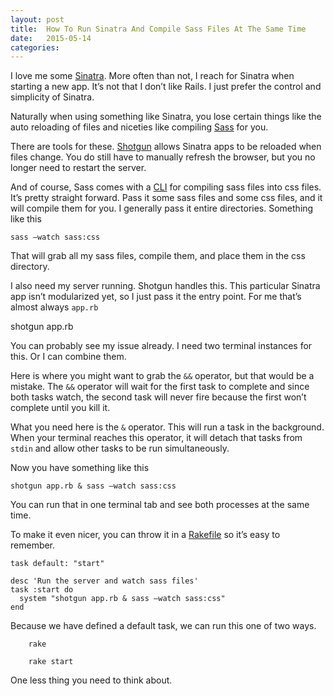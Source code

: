 ```yaml
---
layout: post
title:  How To Run Sinatra And Compile Sass Files At The Same Time
date:   2015-05-14
categories:
---
```


I love me some [Sinatra](http://sinatrarb.com). More often than not, I reach for Sinatra when starting a new app. It’s not that I don’t like Rails. I just prefer the control and simplicity of Sinatra.

Naturally when using something like Sinatra, you lose certain things like the auto reloading of files and niceties like compiling [Sass](http://sass-lang.com/) for you.

There are tools for these. [Shotgun](https://github.com/rtomayko/shotgun) allows Sinatra apps to be reloaded when files change. You do still have to manually refresh the browser, but you no longer need to restart the server.

And of course, Sass comes with a [CLI](http://sass-lang.com/documentation/file.SASS_REFERENCE.html#using_sass) for compiling sass files into css files. It’s pretty straight forward. Pass it some sass files and some css files, and it will compile them for you. I generally pass it entire directories. Something like this

    sass —watch sass:css

That will grab all my sass files, compile them, and place them in the css directory.

I also need my server running. Shotgun handles this. This particular Sinatra app isn’t modularized yet, so I just pass it the entry point. For me that’s almost always `app.rb`

  shotgun app.rb

You can probably see my issue already. I need two terminal instances for this. Or I can combine them.

Here is where you might want to grab the `&&` operator, but that would be a mistake. The `&&` operator will wait for the first task to complete and since both tasks watch, the second task will never fire because the first won’t complete until you kill it.

What you need here is the `&` operator. This will run a task in the background. When your terminal reaches this operator, it will detach that tasks from `stdin` and allow other tasks to be run simultaneously.

Now you have something like this

    shotgun app.rb & sass —watch sass:css

You can run that in one terminal tab and see both processes at the same time.

To make it even nicer, you can throw it in a [Rakefile](https://github.com/ruby/rake) so it’s easy to remember.


    task default: "start"

    desc 'Run the server and watch sass files'
    task :start do
      system "shotgun app.rb & sass —watch sass:css"
    end

Because we have defined a default task, we can run this one of two ways.

		rake

		rake start

One less thing you need to think about.



